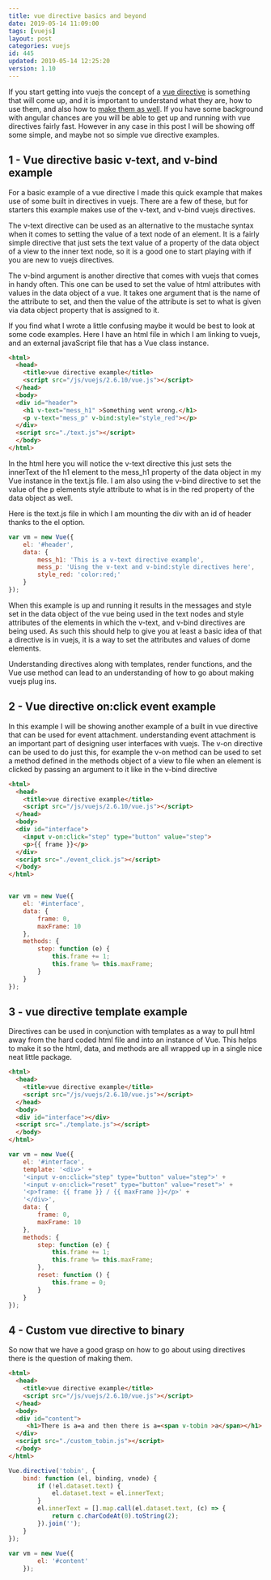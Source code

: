 ```yaml
---
title: vue directive basics and beyond
date: 2019-05-14 11:09:00
tags: [vuejs]
layout: post
categories: vuejs
id: 445
updated: 2019-05-14 12:25:20
version: 1.10
---
```


If you start getting into vuejs the concept of a [vue directive](https://012.vuejs.org/guide/directives.html) is something that will come up, and it is important to understand what they are, how to use them, and also how to [make them as well](https://vuejs.org/v2/guide/custom-directive.html). If you have some background with angular chances are you will be able to get up and running with vue directives fairly fast. However in any case in this post I will be showing off some simple, and maybe not so simple vue directive examples.

<!-- more -->

## 1 - Vue directive basic v-text, and v-bind example

For a basic example of a vue directive I made this quick example that makes use of some built in directives in vuejs. There are a few of these, but for starters this example makes use of the v-text, and v-bind vuejs directives. 

The v-text directive can be used as an alternative to the mustache syntax when it comes to setting the value of a text node of an element. It is a fairly simple directive that just sets the text value of a property of the data object of a view to the inner text node, so it is a good one to start playing with if you are new to vuejs directives. 

The v-bind argument is another directive that comes with vuejs that comes in handy often. This one can be used to set the value of html attributes with values in the data object of a vue. It takes one argument that is the name of the attribute to set, and then the value of the attribute is set to what is given via data object property that is assigned to it.

If you find what I wrote a little confusing maybe it would be best to look at some code examples. Here I have an html file in which I am linking to vuejs, and an external javaScript file that has a Vue class instance.

```html
<html>
  <head>
    <title>vue directive example</title>
    <script src="/js/vuejs/2.6.10/vue.js"></script>
  </head>
  <body>
  <div id="header">
    <h1 v-text="mess_h1" >Something went wrong.</h1>
    <p v-text="mess_p" v-bind:style="style_red"></p>
  </div>
  <script src="./text.js"></script>
  </body>
</html>
```

In the html here you will notice the v-text directive this just sets the innerText of the h1 element to the mess_h1 property of the data object in my Vue instance in the text.js file. I am also using the v-bind directive to set the value of the p elements style attribute to what is in the red property of the data object as well.

Here is the text.js file in which I am mounting the div with an id of header thanks to the el option.

```js
var vm = new Vue({
    el: '#header',
    data: {
        mess_h1: 'This is a v-text directive example',
        mess_p: 'Uisng the v-text and v-bind:style directives here',
        style_red: 'color:red;'
    }
});
```

When this example is up and running it results in the messages and style set in the data object of the vue being used in the text nodes and style attributes of the elements in which the v-text, and v-bind directives are being used. As such this should help to give you at least a basic idea of that a directive is in vuejs, it is a way to set the attributes and values of dome elements.

Understanding directives along with templates, render functions, and the Vue use method can lead to an understanding of how to go about making vuejs plug ins.

## 2 - Vue directive on:click event example

In this example I will be showing another example of a built in vue directive that can be used for event attachment. understanding event attachment is an important part of designing user interfaces with vuejs. The v-on directive can be used to do just this, for example the v-on method can be used to set a method defined in the methods object of a view to file when an element is clicked by passing an argument to it like in the v-bind directive

```html
<html>
  <head>
    <title>vue directive example</title>
    <script src="/js/vuejs/2.6.10/vue.js"></script>
  </head>
  <body>
  <div id="interface">
    <input v-on:click="step" type="button" value="step">
    <p>{{ frame }}</p>
  </div>
  <script src="./event_click.js"></script>
  </body>
</html>
```

```js

var vm = new Vue({
    el: '#interface',
    data: {
        frame: 0,
        maxFrame: 10
    },
    methods: {
        step: function (e) {
            this.frame += 1;
            this.frame %= this.maxFrame;
        }
    }
});
```

## 3 - vue directive template example

Directives can be used in conjunction with templates as a way to pull html away from the hard coded html file and into an instance of Vue. This helps to make it so the html, data, and methods are all wrapped up in a single nice neat little package.

```html
<html>
  <head>
    <title>vue directive example</title>
    <script src="/js/vuejs/2.6.10/vue.js"></script>
  </head>
  <body>
  <div id="interface"></div>
  <script src="./template.js"></script>
  </body>
</html>
```

```js
var vm = new Vue({
    el: '#interface',
    template: '<div>' +
    '<input v-on:click="step" type="button" value="step">' +
    '<input v-on:click="reset" type="button" value="reset">' +
    '<p>frame: {{ frame }} / {{ maxFrame }}</p>' +
    '</div>',
    data: {
        frame: 0,
        maxFrame: 10
    },
    methods: {
        step: function (e) {
            this.frame += 1;
            this.frame %= this.maxFrame;
        },
        reset: function () {
            this.frame = 0;
        }
    }
});
```

## 4 - Custom vue directive to binary

So now that we have a good grasp on how to go about using directives there is the question of making them.

```html
<html>
  <head>
    <title>vue directive example</title>
    <script src="/js/vuejs/2.6.10/vue.js"></script>
  </head>
  <body>
  <div id="content">
     <h1>There is a=a and then there is a=<span v-tobin >a</span></h1>
  </div>
  <script src="./custom_tobin.js"></script>
  </body>
</html>
```

```js
Vue.directive('tobin', {
    bind: function (el, binding, vnode) {
        if (!el.dataset.text) {
            el.dataset.text = el.innerText;
        }
        el.innerText = [].map.call(el.dataset.text, (c) => {
            return c.charCodeAt(0).toString(2);
        }).join('');
    }
});
 
var vm = new Vue({
        el: '#content'
    });
```